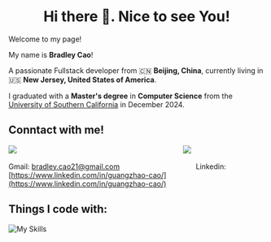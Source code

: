 <h1 align="center">Hi there 👋. Nice to see You!</h1>

Welcome to my page!

My name is **Bradley Cao**! 

A passionate Fullstack developer from 🇨🇳 **Beijing, China**, currently living in 🇺🇸 **New Jersey, United States of America**.

I graduated with a **Master's degree** in **Computer Science** from the [University of Southern California](https://www.usc.edu/) in December 2024.

<h2>Conntact with me!</h2>

![](https://skillicons.dev/icons?i=gmail)   &nbsp;&nbsp;&nbsp;&nbsp;&nbsp;&nbsp;&nbsp;&nbsp;&nbsp;&nbsp;&nbsp;&nbsp;&nbsp;&nbsp;&nbsp;&nbsp;&nbsp;&nbsp;&nbsp;&nbsp;&nbsp;&nbsp;&nbsp;&nbsp;&nbsp;&nbsp;&nbsp;&nbsp;&nbsp;&nbsp;&nbsp;&nbsp;&nbsp;&nbsp;&nbsp;&nbsp;&nbsp;&nbsp;&nbsp;&nbsp;&nbsp;&nbsp;&nbsp;&nbsp;&nbsp;&nbsp;&nbsp;&nbsp;&nbsp;&nbsp;&nbsp;&nbsp;&nbsp;&nbsp;&nbsp;&nbsp;&nbsp;&nbsp;&nbsp;&nbsp;&nbsp;&nbsp;&nbsp;&nbsp;&nbsp;&nbsp;&nbsp;&nbsp;&nbsp;&nbsp;&nbsp;&nbsp;&nbsp;&nbsp;&nbsp;&nbsp;&nbsp;&nbsp;&nbsp;&nbsp;&nbsp; 
![](https://skillicons.dev/icons?i=linkedin)

Gmail: [bradley.cao21@gmail.com](mailto:bradley.cao21@gmail.com)  &nbsp;&nbsp;&nbsp;&nbsp;&nbsp;&nbsp;&nbsp;&nbsp;&nbsp;&nbsp;&nbsp;&nbsp;&nbsp;&nbsp;&nbsp;&nbsp;&nbsp;&nbsp;&nbsp;&nbsp;&nbsp;&nbsp;&nbsp;&nbsp;&nbsp;&nbsp;&nbsp;&nbsp;&nbsp;&nbsp;&nbsp;&nbsp;&nbsp;&nbsp;&nbsp;&nbsp;
Linkedin: [https://www.linkedin.com/in/guangzhao-cao/](https://www.linkedin.com/in/guangzhao-cao/)

<h2>Things I code with:</h2>

![My Skills](https://skillicons.dev/icons?i=java,swift,git,html,css,js,ts,angular,vue,bootstrap,nodejs,npm,spring,py,flask,anaconda,mysql,mongodb,postman,github,idea,pycharm,vscode,aws,docker,raspberrypi)

